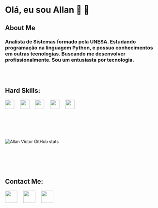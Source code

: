  # **Olá, eu sou Allan**  🤙 👋

## **About Me**

### Analista de Sistemas formado pela UNESA. Estudando programação na linguagem Python, e possuo conhecimentos em outras tecnologias. Buscando me desenvolver profissionalmente. Sou um entusiasta por tecnologia. 

</br>
</br>


## Hard Skills:</br>
<img src="https://emojis.slackmojis.com/emojis/images/1450319444/32/python.png?1450319444" width="30" height="30"/> &nbsp; &nbsp;
<img src="https://emojis.slackmojis.com/emojis/images/1450441296/151/javascript.png?1450441296" width="30" height="30" /> &nbsp; &nbsp;
<img src="https://emojis.slackmojis.com/emojis/images/1470343792/719/html5.png?1470343792" width="30" height="30" /> &nbsp; &nbsp;
<img src="https://emojis.slackmojis.com/emojis/images/1497185511/2411/css.jpg?1497185511" width="30" height="30" /> &nbsp; &nbsp;
<img src="https://emojis.slackmojis.com/emojis/images/1483054030/1541/django.png?1483054030" width="30" height="30"/> &nbsp; &nbsp;
 
</br>
</br>
</br>
</br>

![Allan Victor GitHub stats](https://github-readme-stats.vercel.app/api?username=AllanVictorDeveloper&show_icons=true&theme=dracula)

</br>
</br>
</br>
</br>

## Contact Me:
<a href="https://www.linkedin.com/in/allan-victor-442153220/"  style="text-decoration:none"><img src="https://emojis.slackmojis.com/emojis/images/1470343326/711/linkedin.png?1470343326"  width="40" height="40"/>
</a> &nbsp; &nbsp;
<a href="https://www.instagram.com/allandev91/"  style="text-decoration:none"><img src="https://emojis.slackmojis.com/emojis/images/1467306728/632/instagram.png?1467306728"  width="40" height="40"/>
</a> &nbsp; &nbsp;
<a href="mailto:allanvictor.developer@gmail.com"  style="text-decoration:none"><img src="https://emojis.slackmojis.com/emojis/images/1450319444/38/gmail.png?1450319444" width="40" height="40"/>
</a>
